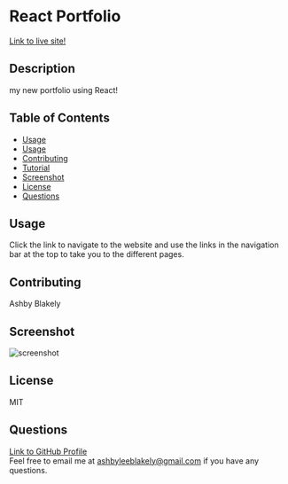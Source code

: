 # React Portfolio

[Link to live site!](https://fast-harbor-12922.herokuapp.com/)
    
## Description
my new portfolio using React!

## Table of Contents
- [Usage](#Usage)
- [Usage](#Usage)
- [Contributing](#Contributing)
- [Tutorial](#Tutorial)
- [Screenshot](#Screenshot)
- [License](#License)
- [Questions](#Questions)

## Usage
Click the link to navigate to the website and use the links in the navigation bar at the top to take you to the different pages.


## Contributing 
Ashby Blakely 

## Screenshot
![screenshot]()

## License
MIT

## Questions
[Link to GitHub Profile](https://github.com/AshbyLB)<br/>
Feel free to email me at ashbyleeblakely@gmail.com if you have any questions.

